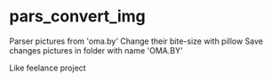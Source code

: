 # pars_convert_img
Parser pictures from 'oma.by'
Change their bite-size with pillow
Save changes pictures in folder with name 'OMA.BY'

Like feelance project
